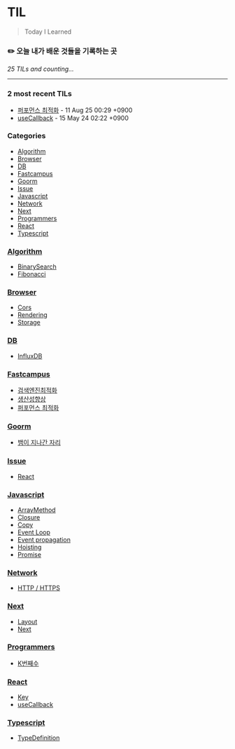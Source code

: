 # TIL
> Today I Learned

### ✏️  오늘 내가 배운 것들을 기록하는 곳


_25 TILs and counting..._

---

### 2 most recent TILs

- [퍼포먼스 최적화](Fastcampus/퍼포먼스최적화.md) - 11 Aug 25 00:29 +0900
- [useCallback](React/useCallback.md) - 15 May 24 02:22 +0900

### Categories

- [Algorithm](#algorithm)
- [Browser](#browser)
- [DB](#db)
- [Fastcampus](#fastcampus)
- [Goorm](#goorm)
- [Issue](#issue)
- [Javascript](#javascript)
- [Network](#network)
- [Next](#next)
- [Programmers](#programmers)
- [React](#react)
- [Typescript](#typescript)

### [Algorithm](#algorithm)
- [BinarySearch](Algorithm/BinarySearch.md)
- [Fibonacci](Algorithm/Fibonacci.md)

### [Browser](#browser)
- [Cors](Browser/Cors.md)
- [Rendering](Browser/Rendering.md)
- [Storage](Browser/Storage.md)

### [DB](#db)
- [InfluxDB](DB/InfluxDB.md)

### [Fastcampus](#fastcampus)
- [검색엔진최적화](Fastcampus/검색엔진최적화.md)
- [생산성향상](Fastcampus/생산성향상.md)
- [퍼포먼스 최적화](Fastcampus/퍼포먼스최적화.md)

### [Goorm](#goorm)
- [뱀이 지나간 자리](Goorm/뱀이지나간자리.md)

### [Issue](#issue)
- [React](Issue/react.md)

### [Javascript](#javascript)
- [ArrayMethod](Javascript/ArrayMethod.md)
- [Closure](Javascript/Closure.md)
- [Copy](Javascript/Copy.md)
- [Event Loop](Javascript/EventLoop.md)
- [Event propagation](Javascript/EventPropagation.md)
- [Hoisting](Javascript/Hoisting.md)
- [Promise](Javascript/Promise.md)

### [Network](#network)
- [HTTP / HTTPS](Network/http.md)

### [Next](#next)
- [Layout](Next/Layout.md)
- [Next](Next/Nextjs.md)

### [Programmers](#programmers)
- [K번째수](Programmers/K번째수.md)

### [React](#react)
- [Key](React/key.md)
- [useCallback](React/useCallback.md)

### [Typescript](#typescript)
- [TypeDefinition](Typescript/TypeDefinition.md)

[1]: https://simonwillison.net/2020/Apr/20/self-rewriting-readme/
[2]: https://github.com/jbranchaud/til
[3]: https://github.com/cflynn07/github-action-til-autoformat-readme

